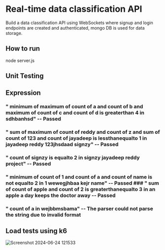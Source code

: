 # Real-time data classification API
Build a data classification API using WebSockets where signup and login endpoints are created and authenticated, mongo DB is used for data storage.
## How to run
node server.js
## Unit Testing
## Expression                                                                                                                                                  
### " minimum of maximum of count of a and count of b and maximum of count of c and count of d is greaterthan 4 in sdhbanhsd"                                   -- Passed
### " sum of maximum of count of reddy and count of z and sum of count of 123 and count of jayadeep is lessthanequalto 1 in jayadeep reddy 123jhsdaad signzy"   --  Passed
### " count of signzy is equalto 2 in signzy jayadeep reddy project"                                                                                            --  Passed
### " minimum of count of 1 and count of a and count of name is not equalto 2 in 1 wewegjhbaa kejr name"                                                        --  Passed      ### " sum of count of apple and count of 2 is greaterthanequalto 3 in an apple a day keeps the doctor away                                                      -- Passed
### " count of a in wejbbmsbama"                                                                                         -- The parser could not parse the string due to invalid format

## Load tests using k6
![Screenshot 2024-06-24 121533](https://github.com/Jayadeepreddy-cyber/real-time-data-classification-api/assets/61975079/29fe3bd8-7757-4025-a767-856c32bb5749)
